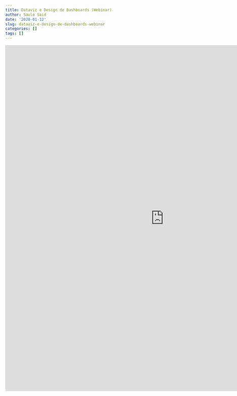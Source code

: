 ```yaml
---
title: Dataviz e Design de Dashboards (Webinar)
author: Saulo Said
date: '2020-01-12'
slug: dataviz-e-design-de-dashboards-webinar
categories: []
tags: []
---
```



<iframe src="https://docs.google.com/forms/d/e/1FAIpQLSfUWhIq8lMtnMfucSR6CASjad_cFWGhMkLmuY0de2FJoL2sQA/viewform?embedded=true" width="1000" height="1093" frameborder="0" marginheight="0" marginwidth="0">Carregando…</iframe>